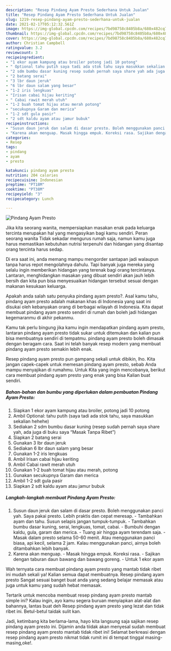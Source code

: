 ```yaml
---
description: "Resep Pindang Ayam Presto Sederhana Untuk Jualan"
title: "Resep Pindang Ayam Presto Sederhana Untuk Jualan"
slug: 1219-resep-pindang-ayam-presto-sederhana-untuk-jualan
date: 2021-02-17T05:12:32.561Z
image: https://img-global.cpcdn.com/recipes/7bd98758c8405b8a/680x482cq70/pindang-ayam-presto-foto-resep-utama.jpg
thumbnail: https://img-global.cpcdn.com/recipes/7bd98758c8405b8a/680x482cq70/pindang-ayam-presto-foto-resep-utama.jpg
cover: https://img-global.cpcdn.com/recipes/7bd98758c8405b8a/680x482cq70/pindang-ayam-presto-foto-resep-utama.jpg
author: Christian Campbell
ratingvalue: 3.2
reviewcount: 3
recipeingredient:
- "1 ekor ayam kampung atau broiler potong jadi 10 potong"
- " Optional tahu putih saya tadi ada stok tahu saya masukkan sekalian hehehe"
- "2 sdm bumbu dasar kuning resep sudah pernah saya share yah ada juga di buku saya Masak Tanpa Ribet"
- "2 batang serai"
- "3 lbr daun jeruk"
- "6 lbr daun salam yang besar"
- "1-2 iris lengkuas"
- "Irisan cabai hijau keriting"
- " Cabai rawit merah utuh"
- "1-2 buah tomat hijau atau merah potong"
- "secukupnya Garam dan merica"
- "1-2 sdt gula pasir"
- "2 sdt kaldu ayam atau jamur bubuk"
recipeinstructions:
- "Susun daun jeruk dan salam di dasar presto. Boleh menggunakan panci yah. Saya pakai presto. Lebih praktis dan cepat meresap. Tambahkan ayam dan tahu. Susun selapis jangan tumpuk-tumpuk. Tambahkan bumbu dasar kuning, serai, lengkuas, tomat, cabai. Bumbuhi dengan kaldu, gula, garam dan merica. Tuang air hingga ayam terendam saja. Masak dalam presto selama 50-60 menit. Atau menggunakan panci biasa, api kecil, selama 2 jam. Kalau menggunakan panci, airnya boleh ditambahkan lebih banyak."
- "Karena akan menguap. Masak hingga empuk. Koreksi rasa. Sajikan dengan taburan daun bawang dan bawang goreng. Untuk 1 ekor ayam"
categories:
- Resep
tags:
- pindang
- ayam
- presto

katakunci: pindang ayam presto 
nutrition: 204 calories
recipecuisine: Indonesian
preptime: "PT18M"
cooktime: "PT38M"
recipeyield: "3"
recipecategory: Lunch

---
```



![Pindang Ayam Presto](https://img-global.cpcdn.com/recipes/7bd98758c8405b8a/680x482cq70/pindang-ayam-presto-foto-resep-utama.jpg)

Jika kita seorang wanita, mempersiapkan masakan enak pada keluarga tercinta merupakan hal yang mengasyikan bagi kamu sendiri. Peran seorang  wanita Tidak sekadar mengurus rumah saja, namun kamu juga harus memastikan kebutuhan nutrisi terpenuhi dan hidangan yang disantap orang tercinta harus sedap.

Di era  saat ini, anda memang mampu mengorder santapan jadi walaupun tanpa harus repot mengolahnya dahulu. Tapi banyak juga mereka yang selalu ingin memberikan hidangan yang terenak bagi orang tercintanya. Lantaran, menghidangkan masakan yang dibuat sendiri akan jauh lebih bersih dan kita pun bisa menyesuaikan hidangan tersebut sesuai dengan makanan kesukaan keluarga. 



Apakah anda salah satu penyuka pindang ayam presto?. Asal kamu tahu, pindang ayam presto adalah makanan khas di Indonesia yang saat ini disukai oleh kebanyakan orang di berbagai wilayah di Indonesia. Kita dapat membuat pindang ayam presto sendiri di rumah dan boleh jadi hidangan kegemaranmu di akhir pekanmu.

Kamu tak perlu bingung jika kamu ingin mendapatkan pindang ayam presto, lantaran pindang ayam presto tidak sukar untuk ditemukan dan kalian pun bisa membuatnya sendiri di tempatmu. pindang ayam presto boleh dimasak dengan beragam cara. Saat ini telah banyak resep modern yang membuat pindang ayam presto semakin lebih enak.

Resep pindang ayam presto pun gampang sekali untuk dibikin, lho. Kita jangan capek-capek untuk memesan pindang ayam presto, sebab Anda mampu menyajikan di rumahmu. Untuk Kita yang ingin mencobanya, berikut cara membuat pindang ayam presto yang enak yang bisa Kalian buat sendiri.

<!--inarticleads1-->

##### Bahan-bahan dan bumbu yang diperlukan dalam pembuatan Pindang Ayam Presto:

1. Siapkan 1 ekor ayam kampung atau broiler, potong jadi 10 potong
1. Ambil  Optional: tahu putih (saya tadi ada stok tahu, saya masukkan sekalian hehehe)
1. Sediakan 2 sdm bumbu dasar kuning (resep sudah pernah saya share yah, ada juga di buku saya “Masak Tanpa Ribet”)
1. Siapkan 2 batang serai
1. Gunakan 3 lbr daun jeruk
1. Sediakan 6 lbr daun salam yang besar
1. Gunakan 1-2 iris lengkuas
1. Ambil Irisan cabai hijau keriting
1. Ambil  Cabai rawit merah utuh
1. Gunakan 1-2 buah tomat hijau atau merah, potong
1. Gunakan secukupnya Garam dan merica
1. Ambil 1-2 sdt gula pasir
1. Siapkan 2 sdt kaldu ayam atau jamur bubuk




<!--inarticleads2-->

##### Langkah-langkah membuat Pindang Ayam Presto:

1. Susun daun jeruk dan salam di dasar presto. Boleh menggunakan panci yah. Saya pakai presto. Lebih praktis dan cepat meresap. - Tambahkan ayam dan tahu. Susun selapis jangan tumpuk-tumpuk. - Tambahkan bumbu dasar kuning, serai, lengkuas, tomat, cabai. - Bumbuhi dengan kaldu, gula, garam dan merica. - Tuang air hingga ayam terendam saja. - Masak dalam presto selama 50-60 menit. Atau menggunakan panci biasa, api kecil, selama 2 jam. Kalau menggunakan panci, airnya boleh ditambahkan lebih banyak.
1. Karena akan menguap. - Masak hingga empuk. Koreksi rasa. - Sajikan dengan taburan daun bawang dan bawang goreng. - Untuk 1 ekor ayam




Wah ternyata cara membuat pindang ayam presto yang mantab tidak ribet ini mudah sekali ya! Kalian semua dapat membuatnya. Resep pindang ayam presto Sangat sesuai banget buat anda yang sedang belajar memasak atau juga untuk kamu yang sudah hebat memasak.

Tertarik untuk mencoba membuat resep pindang ayam presto mantab simple ini? Kalau ingin, ayo kamu segera buruan menyiapkan alat-alat dan bahannya, lantas buat deh Resep pindang ayam presto yang lezat dan tidak ribet ini. Betul-betul taidak sulit kan. 

Jadi, ketimbang kita berlama-lama, hayo kita langsung saja sajikan resep pindang ayam presto ini. Dijamin anda tiidak akan menyesal sudah membuat resep pindang ayam presto mantab tidak ribet ini! Selamat berkreasi dengan resep pindang ayam presto nikmat tidak rumit ini di tempat tinggal masing-masing,oke!.

